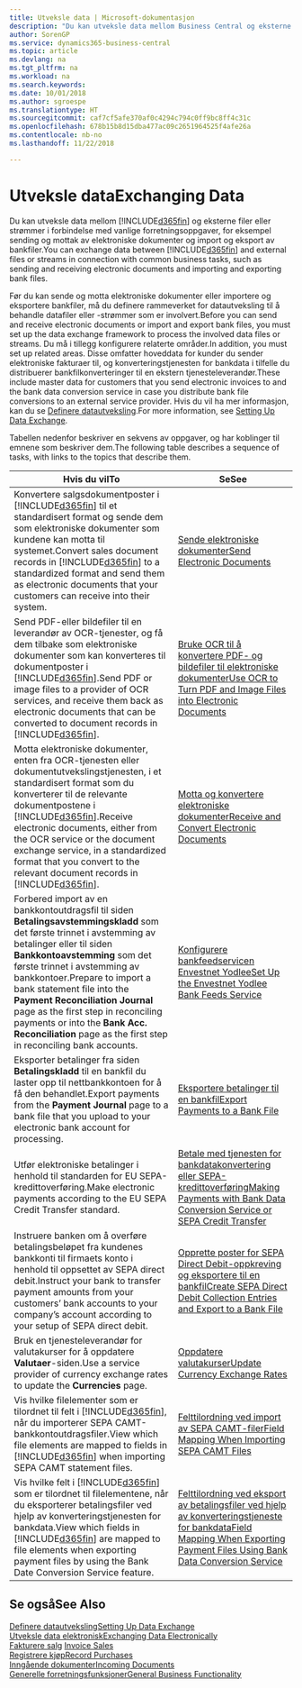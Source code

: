 ```yaml
---
title: Utveksle data | Microsoft-dokumentasjon
description: "Du kan utveksle data mellom Business Central og eksterne filer eller strømmer i forbindelse med vanlige forretningsoppgaver, for eksempel sending og mottak av elektroniske dokumenter og import og eksport av bankfiler."
author: SorenGP
ms.service: dynamics365-business-central
ms.topic: article
ms.devlang: na
ms.tgt_pltfrm: na
ms.workload: na
ms.search.keywords: 
ms.date: 10/01/2018
ms.author: sgroespe
ms.translationtype: HT
ms.sourcegitcommit: caf7cf5afe370af0c4294c794c0ff9bc8ff4c31c
ms.openlocfilehash: 678b15b8d15dba477ac09c2651964525f4afe26a
ms.contentlocale: nb-no
ms.lasthandoff: 11/22/2018

---
```

# <a name="exchanging-data"></a><span data-ttu-id="20d8a-103">Utveksle data</span><span class="sxs-lookup"><span data-stu-id="20d8a-103">Exchanging Data</span></span>
<span data-ttu-id="20d8a-104">Du kan utveksle data mellom [!INCLUDE[d365fin](includes/d365fin_md.md)] og eksterne filer eller strømmer i forbindelse med vanlige forretningsoppgaver, for eksempel sending og mottak av elektroniske dokumenter og import og eksport av bankfiler.</span><span class="sxs-lookup"><span data-stu-id="20d8a-104">You can exchange data between [!INCLUDE[d365fin](includes/d365fin_md.md)] and external files or streams in connection with common business tasks, such as sending and receiving electronic documents and importing and exporting bank files.</span></span>  

<span data-ttu-id="20d8a-105">Før du kan sende og motta elektroniske dokumenter eller importere og eksportere bankfiler, må du definere rammeverket for datautveksling til å behandle datafiler eller -strømmer som er involvert.</span><span class="sxs-lookup"><span data-stu-id="20d8a-105">Before you can send and receive electronic documents or import and export bank files, you must set up the data exchange framework to process the involved data files or streams.</span></span> <span data-ttu-id="20d8a-106">Du må i tillegg konfigurere relaterte områder.</span><span class="sxs-lookup"><span data-stu-id="20d8a-106">In addition, you must set up related areas.</span></span> <span data-ttu-id="20d8a-107">Disse omfatter hoveddata for kunder du sender elektroniske fakturaer til, og konverteringstjenesten for bankdata i tilfelle du distribuerer bankfilkonverteringer til en ekstern tjenesteleverandør.</span><span class="sxs-lookup"><span data-stu-id="20d8a-107">These include master data for customers that you send electronic invoices to and the bank data conversion service in case you distribute bank file conversions to an external service provider.</span></span> <span data-ttu-id="20d8a-108">Hvis du vil ha mer informasjon, kan du se [Definere datautveksling](across-set-up-data-exchange.md).</span><span class="sxs-lookup"><span data-stu-id="20d8a-108">For more information, see [Setting Up Data Exchange](across-set-up-data-exchange.md).</span></span>  

 <span data-ttu-id="20d8a-109">Tabellen nedenfor beskriver en sekvens av oppgaver, og har koblinger til emnene som beskriver dem.</span><span class="sxs-lookup"><span data-stu-id="20d8a-109">The following table describes a sequence of tasks, with links to the topics that describe them.</span></span>  

|<span data-ttu-id="20d8a-110">**Hvis du vil**</span><span class="sxs-lookup"><span data-stu-id="20d8a-110">**To**</span></span>|<span data-ttu-id="20d8a-111">**Se**</span><span class="sxs-lookup"><span data-stu-id="20d8a-111">**See**</span></span>|  
|------------|-------------|  
|<span data-ttu-id="20d8a-112">Konvertere salgsdokumentposter i [!INCLUDE[d365fin](includes/d365fin_md.md)] til et standardisert format og sende dem som elektroniske dokumenter som kundene kan motta til systemet.</span><span class="sxs-lookup"><span data-stu-id="20d8a-112">Convert sales document records in [!INCLUDE[d365fin](includes/d365fin_md.md)] to a standardized format and send them as electronic documents that your customers can receive into their system.</span></span>|[<span data-ttu-id="20d8a-113">Sende elektroniske dokumenter</span><span class="sxs-lookup"><span data-stu-id="20d8a-113">Send Electronic Documents</span></span>](sales-how-to-send-electronic-documents.md)|  
|<span data-ttu-id="20d8a-114">Send PDF-eller bildefiler til en leverandør av OCR-tjenester, og få dem tilbake som elektroniske dokumenter som kan konverteres til dokumentposter i [!INCLUDE[d365fin](includes/d365fin_md.md)].</span><span class="sxs-lookup"><span data-stu-id="20d8a-114">Send PDF or image files to a provider of OCR services, and receive them back as electronic documents that can be converted to document records in [!INCLUDE[d365fin](includes/d365fin_md.md)].</span></span>|[<span data-ttu-id="20d8a-115">Bruke OCR til å konvertere PDF- og bildefiler til elektroniske dokumenter</span><span class="sxs-lookup"><span data-stu-id="20d8a-115">Use OCR to Turn PDF and Image Files into Electronic Documents</span></span>](across-how-use-ocr-pdf-images-files.md)|  
|<span data-ttu-id="20d8a-116">Motta elektroniske dokumenter, enten fra OCR-tjenesten eller dokumentutvekslingstjenesten, i et standardisert format som du konverterer til de relevante dokumentpostene i [!INCLUDE[d365fin](includes/d365fin_md.md)].</span><span class="sxs-lookup"><span data-stu-id="20d8a-116">Receive electronic documents, either from the OCR service or the document exchange service, in a standardized format that you convert to the relevant document records in [!INCLUDE[d365fin](includes/d365fin_md.md)].</span></span>|[<span data-ttu-id="20d8a-117">Motta og konvertere elektroniske dokumenter</span><span class="sxs-lookup"><span data-stu-id="20d8a-117">Receive and Convert Electronic Documents</span></span>](purchasing-how-to-receive-and-convert-electronic-documents.md)|  
|<span data-ttu-id="20d8a-118">Forbered import av en bankkontoutdragsfil til siden **Betalingsavstemmingskladd** som det første trinnet i avstemming av betalinger eller til siden **Bankkontoavstemming** som det første trinnet i avstemming av bankkontoer.</span><span class="sxs-lookup"><span data-stu-id="20d8a-118">Prepare to import a bank statement file into the **Payment Reconciliation Journal** page as the first step in reconciling payments or into the **Bank Acc. Reconciliation** page as the first step in reconciling bank accounts.</span></span>|[<span data-ttu-id="20d8a-119">Konfigurere bankfeedservicen Envestnet Yodlee</span><span class="sxs-lookup"><span data-stu-id="20d8a-119">Set Up the Envestnet Yodlee Bank Feeds Service</span></span>](bank-how-setup-bank-statement-service.md)|  
|<span data-ttu-id="20d8a-120">Eksporter betalinger fra siden **Betalingskladd** til en bankfil du laster opp til nettbankkontoen for å få den behandlet.</span><span class="sxs-lookup"><span data-stu-id="20d8a-120">Export payments from the **Payment Journal** page to a bank file that you upload to your electronic bank account for processing.</span></span>|[<span data-ttu-id="20d8a-121">Eksportere betalinger til en bankfil</span><span class="sxs-lookup"><span data-stu-id="20d8a-121">Export Payments to a Bank File</span></span>](payables-how-export-payments-bank-file.md)|
|<span data-ttu-id="20d8a-122">Utfør elektroniske betalinger i henhold til standarden for EU SEPA-kredittoverføring.</span><span class="sxs-lookup"><span data-stu-id="20d8a-122">Make electronic payments according to the EU SEPA Credit Transfer standard.</span></span>|[<span data-ttu-id="20d8a-123">Betale med tjenesten for bankdatakonvertering eller SEPA-kredittoverføring</span><span class="sxs-lookup"><span data-stu-id="20d8a-123">Making Payments with Bank Data Conversion Service or SEPA Credit Transfer</span></span>](finance-make-payments-with-bank-data-conversion-service-or-sepa-credit-transfer.md)|  
|<span data-ttu-id="20d8a-124">Instruere banken om å overføre betalingsbeløpet fra kundenes bankkonti til firmaets konto i henhold til oppsettet av SEPA direct debit.</span><span class="sxs-lookup"><span data-stu-id="20d8a-124">Instruct your bank to transfer payment amounts from your customers’ bank accounts to your company’s account according to your setup of SEPA direct debit.</span></span>|[<span data-ttu-id="20d8a-125">Opprette poster for SEPA Direct Debit-oppkreving og eksportere til en bankfil</span><span class="sxs-lookup"><span data-stu-id="20d8a-125">Create SEPA Direct Debit Collection Entries and Export to a Bank File</span></span>](finance-how-create-sepa-direct-debit-collection-entries-export-bank-file.md)|  
|<span data-ttu-id="20d8a-126">Bruk en tjenesteleverandør for valutakurser for å oppdatere **Valutaer**-siden.</span><span class="sxs-lookup"><span data-stu-id="20d8a-126">Use a service provider of currency exchange rates to update the **Currencies** page.</span></span>|[<span data-ttu-id="20d8a-127">Oppdatere valutakurser</span><span class="sxs-lookup"><span data-stu-id="20d8a-127">Update Currency Exchange Rates</span></span>](finance-how-update-currencies.md)|  
|<span data-ttu-id="20d8a-128">Vis hvilke filelementer som er tilordnet til felt i [!INCLUDE[d365fin](includes/d365fin_md.md)], når du importerer SEPA CAMT-bankkontoutdragsfiler.</span><span class="sxs-lookup"><span data-stu-id="20d8a-128">View which file elements are mapped to fields in [!INCLUDE[d365fin](includes/d365fin_md.md)] when importing SEPA CAMT statement files.</span></span>|[<span data-ttu-id="20d8a-129">Felttilordning ved import av SEPA CAMT-filer</span><span class="sxs-lookup"><span data-stu-id="20d8a-129">Field Mapping When Importing SEPA CAMT Files</span></span>](across-field-mapping-when-importing-sepa-camt-files.md)|  
|<span data-ttu-id="20d8a-130">Vis hvilke felt i [!INCLUDE[d365fin](includes/d365fin_md.md)] som er tilordnet til filelementene, når du eksporterer betalingsfiler ved hjelp av konverteringstjenesten for bankdata.</span><span class="sxs-lookup"><span data-stu-id="20d8a-130">View which fields in [!INCLUDE[d365fin](includes/d365fin_md.md)] are mapped to file elements when exporting payment files by using the Bank Date Conversion Service feature.</span></span>|[<span data-ttu-id="20d8a-131">Felttilordning ved eksport av betalingsfiler ved hjelp av konverteringstjeneste for bankdata</span><span class="sxs-lookup"><span data-stu-id="20d8a-131">Field Mapping When Exporting Payment Files Using Bank Data Conversion Service</span></span>](across-field-mapping-when-exporting-payment-files-using-bank-data-conversion-service.md)|  

## <a name="see-also"></a><span data-ttu-id="20d8a-132">Se også</span><span class="sxs-lookup"><span data-stu-id="20d8a-132">See Also</span></span>  
[<span data-ttu-id="20d8a-133">Definere datautveksling</span><span class="sxs-lookup"><span data-stu-id="20d8a-133">Setting Up Data Exchange</span></span>](across-set-up-data-exchange.md)  
[<span data-ttu-id="20d8a-134">Utveksle data elektronisk</span><span class="sxs-lookup"><span data-stu-id="20d8a-134">Exchanging Data Electronically</span></span>](across-data-exchange.md)  
<span data-ttu-id="20d8a-135">[Fakturere salg](sales-how-invoice-sales.md) </span><span class="sxs-lookup"><span data-stu-id="20d8a-135">[Invoice Sales](sales-how-invoice-sales.md) </span></span>  
[<span data-ttu-id="20d8a-136">Registrere kjøp</span><span class="sxs-lookup"><span data-stu-id="20d8a-136">Record Purchases</span></span>](purchasing-how-record-purchases.md)  
[<span data-ttu-id="20d8a-137">Inngående dokumenter</span><span class="sxs-lookup"><span data-stu-id="20d8a-137">Incoming Documents</span></span>](across-income-documents.md)  
[<span data-ttu-id="20d8a-138">Generelle forretningsfunksjoner</span><span class="sxs-lookup"><span data-stu-id="20d8a-138">General Business Functionality</span></span>](ui-across-business-areas.md)  


